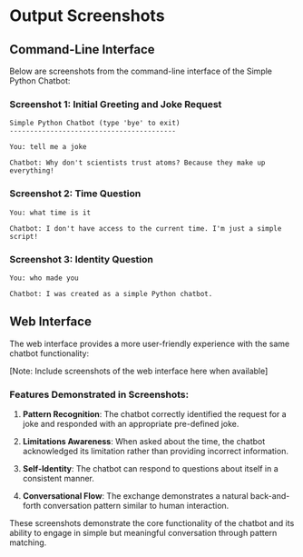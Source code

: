 # Output Screenshots

## Command-Line Interface

Below are screenshots from the command-line interface of the Simple Python Chatbot:

### Screenshot 1: Initial Greeting and Joke Request
```
Simple Python Chatbot (type 'bye' to exit)
-----------------------------------------

You: tell me a joke

Chatbot: Why don't scientists trust atoms? Because they make up everything!
```

### Screenshot 2: Time Question
```
You: what time is it

Chatbot: I don't have access to the current time. I'm just a simple script!
```

### Screenshot 3: Identity Question
```
You: who made you

Chatbot: I was created as a simple Python chatbot.
```

## Web Interface

The web interface provides a more user-friendly experience with the same chatbot functionality:

[Note: Include screenshots of the web interface here when available]

### Features Demonstrated in Screenshots:

1. **Pattern Recognition**: The chatbot correctly identified the request for a joke and responded with an appropriate pre-defined joke.

2. **Limitations Awareness**: When asked about the time, the chatbot acknowledged its limitation rather than providing incorrect information.

3. **Self-Identity**: The chatbot can respond to questions about itself in a consistent manner.

4. **Conversational Flow**: The exchange demonstrates a natural back-and-forth conversation pattern similar to human interaction.

These screenshots demonstrate the core functionality of the chatbot and its ability to engage in simple but meaningful conversation through pattern matching. 